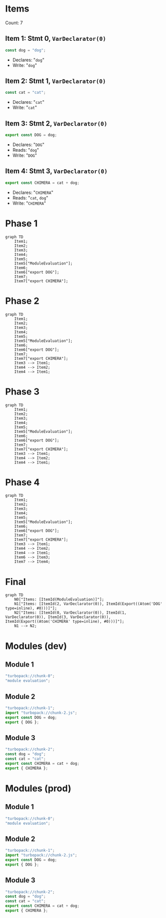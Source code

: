 # Items

Count: 7

## Item 1: Stmt 0, `VarDeclarator(0)`

```js
const dog = "dog";
```

- Declares: "`dog`"
- Write: "`dog`"

## Item 2: Stmt 1, `VarDeclarator(0)`

```js
const cat = "cat";
```

- Declares: "`cat`"
- Write: "`cat`"

## Item 3: Stmt 2, `VarDeclarator(0)`

```js
export const DOG = dog;
```

- Declares: "`DOG`"
- Reads: "`dog`"
- Write: "`DOG`"

## Item 4: Stmt 3, `VarDeclarator(0)`

```js
export const CHIMERA = cat + dog;
```

- Declares: "`CHIMERA`"
- Reads: "`cat`, `dog`"
- Write: "`CHIMERA`"

# Phase 1

```mermaid
graph TD
    Item1;
    Item2;
    Item3;
    Item4;
    Item5;
    Item5["ModuleEvaluation"];
    Item6;
    Item6["export DOG"];
    Item7;
    Item7["export CHIMERA"];
```

# Phase 2

```mermaid
graph TD
    Item1;
    Item2;
    Item3;
    Item4;
    Item5;
    Item5["ModuleEvaluation"];
    Item6;
    Item6["export DOG"];
    Item7;
    Item7["export CHIMERA"];
    Item3 --> Item1;
    Item4 --> Item2;
    Item4 --> Item1;
```

# Phase 3

```mermaid
graph TD
    Item1;
    Item2;
    Item3;
    Item4;
    Item5;
    Item5["ModuleEvaluation"];
    Item6;
    Item6["export DOG"];
    Item7;
    Item7["export CHIMERA"];
    Item3 --> Item1;
    Item4 --> Item2;
    Item4 --> Item1;
```

# Phase 4

```mermaid
graph TD
    Item1;
    Item2;
    Item3;
    Item4;
    Item5;
    Item5["ModuleEvaluation"];
    Item6;
    Item6["export DOG"];
    Item7;
    Item7["export CHIMERA"];
    Item3 --> Item1;
    Item4 --> Item2;
    Item4 --> Item1;
    Item6 --> Item3;
    Item7 --> Item4;
```

# Final

```mermaid
graph TD
    N0["Items: [ItemId(ModuleEvaluation)]"];
    N1["Items: [ItemId(2, VarDeclarator(0)), ItemId(Export((Atom('DOG' type=inline), #0)))]"];
    N2["Items: [ItemId(0, VarDeclarator(0)), ItemId(1, VarDeclarator(0)), ItemId(3, VarDeclarator(0)), ItemId(Export((Atom('CHIMERA' type=inline), #0)))]"];
    N1 --> N2;
```

# Modules (dev)

## Module 1

```js
"turbopack://chunk-0";
"module evaluation";
```

## Module 2

```js
"turbopack://chunk-1";
import "turbopack://chunk-2.js";
export const DOG = dog;
export { DOG };
```

## Module 3

```js
"turbopack://chunk-2";
const dog = "dog";
const cat = "cat";
export const CHIMERA = cat + dog;
export { CHIMERA };
```

# Modules (prod)

## Module 1

```js
"turbopack://chunk-0";
"module evaluation";
```

## Module 2

```js
"turbopack://chunk-1";
import "turbopack://chunk-2.js";
export const DOG = dog;
export { DOG };
```

## Module 3

```js
"turbopack://chunk-2";
const dog = "dog";
const cat = "cat";
export const CHIMERA = cat + dog;
export { CHIMERA };
```
